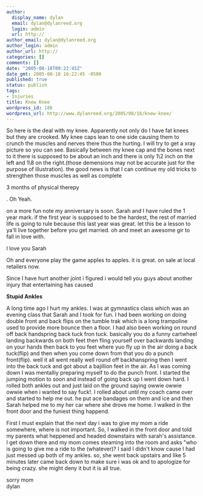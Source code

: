 ```yaml
---
author:
  display_name: dylan
  email: dylan@dylanreed.org
  login: admin
  url: http://
author_email: dylan@dylanreed.org
author_login: admin
author_url: http://
categories: []
comments: []
date: "2005-08-18T09:22:45Z"
date_gmt: 2005-08-18 16:22:45 -0500
published: true
status: publish
tags:
- Injuries
title: Knew Knee
wordpress_id: 186
wordpress_url: http://www.dylanreed.org/2005/08/18/knew-knee/
---
```


So here is the deal with my knee. Apparently not only do I have fat knees but they are crooked. My knee caps lean to one side causing them to crunch the muscles and nerves there thus the hurting. I will try to get a xray picture so you can see. Basically between my knee cap and the bones next to it there is supposed to be about an inch and there is only 1\2 inch on the left and 1\8 on the right.(those demensions may not be accurate just for the purpose of illustration). the good news is that I can continue my old tricks to strengthen those muscles as well as complete 

3 months of physical therepy

. Oh Yeah.

on a more fun note my anniversary is soon. Sarah and I have ruled the 1 year mark. if the first year is supposed to be the hardest, the rest of married life is going to rule because this last year was great. let this be a lesson to ya'll live together before you get married. oh and meet an awesome gir to fall in love with. 

I love you Sarah

Oh and everyone play the game apples to apples. it is great. on sale at local retailers now.

Since I have hurt another joint i figured i would tell you guys about another injury that entertaining has caused

**Stupid Ankles**

A long time ago I hurt my ankles. I was at gymnastics class which was an evening class that Sarah and I took for fun. I had been working on doing double front and back flips on the tumble trak which is a long trampoline used to provide more bounce then a floor. I had also been working on round off back handspring back tuck fron tuck. basically you do a funny cartwheel landing backwards on both feet then fling yourself over backwards landing on your hands then back to you feet where yuo fly up in the air doing a back tuck(flip) and then when you come down from that you do a punch front(flip). well it all went really well round off backhanspring then I went into the back tuck and got about a bajillion feet in the air. As I was coming down I was mentalliy preparing myself to do the punch front. I started the jumping motion to soon and instead of going back up I went down hard. I rolled both ankles out and just laid on the ground saying owwie owwie owwie when i wanted to say fuck!. I rolled about until my coach came over and started to help me out. he put ace bandages on them and ice and then Sarah helped me to my her car where she drove me home. I walked in the front door and the funiest thing happend. 

First I must explain that the next day i was to give my mom a ride somewhere, where is not important. So, I walked in the front door and told my parents what heppened and headed downstairs with sarah's assistance. I get down there and my mom comes steaming into the room and asks "who is going to give me a ride to the (whatever)? I said I didn't know cause I had just messed up both of my ankles. so, she went back upstairs and like 5 minutes later came back down to make sure i was ok and to apologize for being crazy. she might deny it but it is all true.

sorry mom  
dylan

